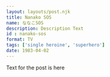 ```yaml
---
layout: layouts/post.njk
title: Nanako SOS
name: ななこSOS
description: Description Text
id : nanako-sos
format: TV
tags: ['single heroine', 'superhero']
date: 1983-04-02
---
```


Text for the post is here